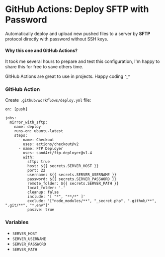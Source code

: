# GitHub Actions: Deploy SFTP with Password

Automatically deploy and upload new pushed files to a server by **SFTP** protocol directly with password without SSH keys.

#### Why this one and GitHub Actions?

It took me several hours to prepare and test this configuration, I'm happy to share this for free to save others time.

GitHub Actions are great to use in projects. Happy coding ^_^

### GitHub Action

Create `.github/workflows/deploy.yml` file:

```
on: [push]

jobs:
  mirror_with_sftp:
    name: deploy
    runs-on: ubuntu-latest
    steps:
      - name: Checkout
        uses: actions/checkout@v2
      - name: FTP Deployer
        uses: sand4rt/ftp-deployer@v1.4
        with:
          sftp: true
          host: ${{ secrets.SERVER_HOST }}
          port: 22
          username: ${{ secrets.SERVER_USERNAME }}
          password: ${{ secrets.SERVER_PASSWORD }}
          remote_folder: ${{ secrets.SERVER_PATH }}
          local_folder: '.'
          cleanup: false
          include: '[ "*", "**/*" ]'
          exclude: '["node_modules/**", "_secret.php", ".github/**", ".git/**", "*.env"]'
          pasive: true
```

### Variables

- `SERVER_HOST`
- `SERVER_USERNAME`
- `SERVER_PASSWORD`
- `SERVER_PATH`

